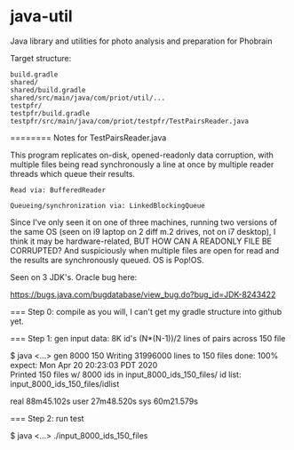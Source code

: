# java-util
Java library and utilities for photo analysis and preparation for Phobrain 

Target structure:

    build.gradle
    shared/
    shared/build.gradle
    shared/src/main/java/com/priot/util/...
    testpfr/
    testpfr/build.gradle
    testpfr/src/main/java/com/priot/testpfr/TestPairsReader.java


======== Notes for TestPairsReader.java

This program replicates on-disk, opened-readonly data corruption, with multiple files being read synchronously a line at once by multiple reader threads which queue their results.

    Read via: BufferedReader

    Queueing/synchronization via: LinkedBlockingQueue

Since I've only seen it on one of three machines, running two versions of the same OS (seen on i9 laptop on 2 diff m.2 drives, not on i7 desktop), I think it may be hardware-related, BUT HOW CAN A READONLY FILE BE CORRUPTED? And suspiciously when multiple files are open for read and the results are synchronously queued. OS is Pop!OS.

Seen on 3 JDK's. Oracle bug here:

https://bugs.java.com/bugdatabase/view_bug.do?bug_id=JDK-8243422

=== Step 0: compile as you will, I can't get my gradle structure into github yet.

=== Step 1: gen input data: 8K id's (N*(N-1))/2 lines of pairs across 150 file

$ java <...> gen 8000 150
Writing 31996000 lines to 150 files
done: 100%  expect: Mon Apr 20 20:23:03 PDT 2020                       
Printed 150 files w/ 8000 ids
        in input_8000_ids_150_files/ id list: input_8000_ids_150_files/idlist

real    88m45.102s
user    27m48.520s
sys     60m21.579s

=== Step 2: run test

$ java <...> ./input_8000_ids_150_files
